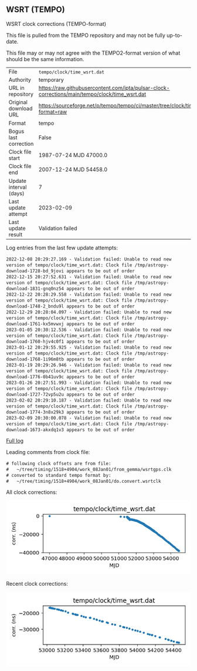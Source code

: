
## WSRT (TEMPO)

WSRT clock corrections (TEMPO-format)

This file is pulled from the TEMPO repository and may not be fully
up-to-date.

This file may or may not agree with the TEMPO2-format version of what
should be the same information.

|     |     |
|:--- |:--- |
| File | `tempo/clock/time_wsrt.dat` |
| Authority | temporary |
| URL in repository | <https://raw.githubusercontent.com/ipta/pulsar-clock-corrections/main/tempo/clock/time_wsrt.dat> |
| Original download URL | <https://sourceforge.net/p/tempo/tempo/ci/master/tree/clock/time_wsrt.dat?format=raw> |
| Format | tempo |
| Bogus last correction | False |
| Clock file start | 1987-07-24 MJD 47000.0 |
| Clock file end | 2007-12-24 MJD 54458.0 |
| Update interval (days) | 7 |
| Last update attempt | 2023-02-09 |
| Last update result | Validation failed |

Log entries from the last few update attempts:
```
2022-12-08 20:29:27.169 - Validation failed: Unable to read new version of tempo/clock/time_wsrt.dat: Clock file /tmp/astropy-download-1728-bd_9jovi appears to be out of order
2022-12-15 20:27:52.631 - Validation failed: Unable to read new version of tempo/clock/time_wsrt.dat: Clock file /tmp/astropy-download-1831-gnq0nz54 appears to be out of order
2022-12-22 20:28:29.558 - Validation failed: Unable to read new version of tempo/clock/time_wsrt.dat: Clock file /tmp/astropy-download-1748-2_bndu9l appears to be out of order
2022-12-29 20:28:04.097 - Validation failed: Unable to read new version of tempo/clock/time_wsrt.dat: Clock file /tmp/astropy-download-1761-kx5mvwxj appears to be out of order
2023-01-05 20:30:12.536 - Validation failed: Unable to read new version of tempo/clock/time_wsrt.dat: Clock file /tmp/astropy-download-1760-hjv4c0f1 appears to be out of order
2023-01-12 20:29:55.925 - Validation failed: Unable to read new version of tempo/clock/time_wsrt.dat: Clock file /tmp/astropy-download-1768-1i96m8tb appears to be out of order
2023-01-19 20:29:26.946 - Validation failed: Unable to read new version of tempo/clock/time_wsrt.dat: Clock file /tmp/astropy-download-1776-0b41uv9c appears to be out of order
2023-01-26 20:27:51.993 - Validation failed: Unable to read new version of tempo/clock/time_wsrt.dat: Clock file /tmp/astropy-download-1727-72vp5u2u appears to be out of order
2023-02-02 20:29:10.187 - Validation failed: Unable to read new version of tempo/clock/time_wsrt.dat: Clock file /tmp/astropy-download-1774-3n8x29k3 appears to be out of order
2023-02-09 20:30:00.078 - Validation failed: Unable to read new version of tempo/clock/time_wsrt.dat: Clock file /tmp/astropy-download-1673-akxdq1v3 appears to be out of order
```
[Full log](https://raw.githubusercontent.com/ipta/pulsar-clock-corrections/main/log/tempo/clock/time_wsrt.dat.log)

Leading comments from clock file:

    # following clock offsets are from file:
    #   ~/tree/timing/1518+4904/work_08Jan01/from_gemma/wsrtgps.clk
    # converted to standard tempo format by:
    #   ~/tree/timing/1518+4904/work_08Jan01/do.convert.wsrtclk



All clock corrections:

![plot of all clock corrections](time_wsrt.dat.png "All corrections")

Recent clock corrections:

![plot of recent clock corrections](time_wsrt.dat.short.png "Recent corrections")

